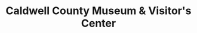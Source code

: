 ---
layout: repo
title: "Caldwell County Museum & Visitor's Center"
id: 17059
permalink: repos/17059/
---
